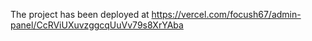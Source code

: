 The project has been deployed at https://vercel.com/focush67/admin-panel/CcRViUXuvzggcqUuVv79s8XrYAba
